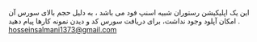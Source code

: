 این یک اپلیکیشن رستوران شبیه اسنپ فود می باشد ، به دلیل حجم بالای سورس آن امکان آپلود وجود نداشت، برای دریافت سورس کد و دیدن نمونه کارها پیام دهید .
hosseinsalmani1373@gmail.com
